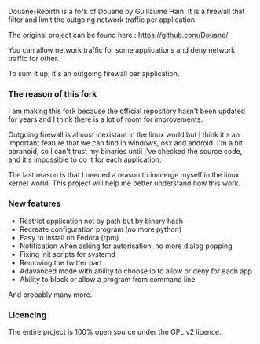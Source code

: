Douane-Rebirth is a fork of Douane by Guillaume Hain. It is a firewall that filter and limit the outgoing network traffic per application.

The original project can be found here : https://github.com/Douane/

You can allow network traffic for some applications and deny network traffic for other.

To sum it up, it's an outgoing firewall per application.

### The reason of this fork

I am making this fork because the official repository hasn't been updated for years and I think there is a lot of room for improvements.

Outgoing firewall is almost inexistant in the linux world but I think it's an important feature that we can find in windows, osx and android. I'm a bit paranoid, so I can't trust my binaries until I've checked the source code, and it's impossible to do it for each application.

The last reason is that I needed a reason to immerge myself in the linux kernel world. This project will help me better understand how this work.

### New features

- Restrict application not by path but by binary hash
- Recreate configuration program (no more python)
- Easy to install on Fedora (rpm)
- Notification when asking for autorisation, no more dialog popping
- Fixing init scripts for systemd
- Removing the twitter part
- Adavanced mode with ability to choose ip to allow or deny for each app
- Ability to block or allow a program from command line

And probably many more.


### Licencing

The entire project is 100% open source under the GPL v2 licence.
